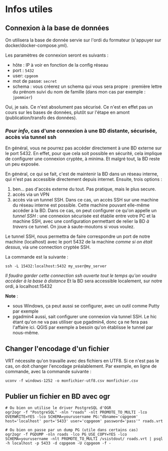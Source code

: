 # Infos utiles

## Connexion à la base de données

On utilisera la base de donnée servie sur l'ordi du formateur (s'appuyer sur docker/docker-compose.yml). 

Les paramètres de connexion seront es suivants : 
- hôte : IP à voir en fonction de la config réseau
- port : `5432` 
- user: `cpgeom`
- mot de passe: `secret`
- schema : vous créerez un schema qui vous sera propre : première lettre du prénom suivi du nom de famille (dans mon cas par exemple : `jpommier`)

Oui, je sais. Ce n'est absolument pas sécurisé. Ce n'est en effet pas un cours sur les bases de données, plutôt sur l'étape en amont (publication/transfo des données).

### *Pour info*, cas d'une connexion à une BD distante, sécurisée, accès via tunnel ssh

En général, vous ne pourrez pas accéder directement à une BD externe sur le port 5432. En effet, pour que cela soit possible en sécurité, cela implique de configurer une connexion cryptée, à minima. Et malgré tout, la BD reste un peu exposée.

En général, ce qui se fait, c'est de maintenir la BD dans un réseau interne, qui n'est pas accessible directement depuis internet. Ensuite, trois options : 
1. ben... pas d'accès externe du tout. Pas pratique, mais le plus secure.
2. accès via un VPN
3. accès via un tunnel SSH. Dans ce cas, un accès SSH sur une machine du réseau interne est possible. Cette machine pouvant elle-même accéder à la BD. Dans ce cas, on peut configurer ce qu'on appelle un *tunnel SSH* : une connexion sécurisée est établie entre votre PC et la machine SSH, avec une configuration permettant de relier la BD *à travers* ce tunnel. On joue à saute-moutons si vous voulez.


Le tunnel SSH, nous permettra de faire correspondre un port de notre machine (localhost) avec le port 5432 de la machine *comme si on était dessus*, via une connection cryptée SSH.

La commande est la suivante :
```
ssh -L 15432:localhost:5432 my_user@my_server
```
*Il faudra garder cette connection ssh ouverte tout le temps qu'on voudra accéder à la base à distance*
Et la BD sera accessible localement, sur notre ordi, à localhost:15432

**Note** :
- sous Windows, ça peut aussi se configurer, avec un outil comme Putty par exemple
- pgadmin4 aussi, sait configurer une connexion via tunnel SSH. Le hic étant qu'on ne va pas utiliser que pgadmin4, donc ça ne fera pas l'affaire ici. QGIS par exemple a besoin qu'on établisse le tunnel par nous-même.


## Changer l'encodage d'un fichier
VRT nécessite qu'on travaille avec des fichiers en UTF8. Si ce n'est pas le cas, on doit changer l'encodage préalablement. Par exemple, en ligne de commande, avec la commande suivante :
```
uconv -f windows-1252 -o monfichier-utf8.csv monfichier.csv
```

## Publier un fichier en BD avec ogr
```
# Ou bien on utilise le driver PostgreSQL d'OGR
ogr2ogr -f "PostgreSQL" -nln "roads" -nlt PROMOTE_TO_MULTI -lco OVERWRITE=YES -lco SCHEMA=yourusername PG:"dbname='cqpgeom' host='localhost' port='5433' user='cqpgeom' password='pass'" roads.vrt

# Ou bien on passe par un dump PG (utile dans certains cas)
ogr2ogr -f PGDUMP -nln roads -lco PG_USE_COPY=YES -lco SCHEMA=yourusername -nlt PROMOTE_TO_MULTI /vsistdout/ roads.vrt | psql -h localhost -p 5433 -d cqpgeom -U cqpgeom -f -
```

